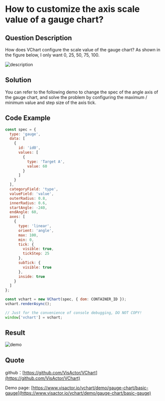 # How to customize the axis scale value of a gauge chart?

## Question Description

How does VChart configure the scale value of the gauge chart? As shown in the figure below, I only want 0, 25, 50, 75, 100.

![description](/vchart/faq/68-0.png)

## Solution

You can refer to the following demo to change the spec of the angle axis of the gauge chart, and solve the problem by configuring the maximum / minimum value and step size of the axis tick.

## Code Example

```javascript livedemo
const spec = {
  type: 'gauge',
  data: [
    {
      id: 'id0',
      values: [
        {
          type: 'Target A',
          value: 60
        }
      ]
    }
  ],
  categoryField: 'type',
  valueField: 'value',
  outerRadius: 0.8,
  innerRadius: 0.6,
  startAngle: -240,
  endAngle: 60,
  axes: [
    {
      type: 'linear',
      orient: 'angle',
      max: 100,
      min: 0,
      tick: {
        visible: true,
        tickStep: 25
      },
      subTick: {
        visible: true
      },
      inside: true
    }
  ]
};

const vchart = new VChart(spec, { dom: CONTAINER_ID });
vchart.renderAsync();

// Just for the convenience of console debugging, DO NOT COPY!
window['vchart'] = vchart;
```

## Result

![demo](/vchart/faq/68-1.png)

## Quote

github：[https://github.com/VisActor/VChart](https://github.com/VisActor/VChart)

Demo page: [https://www.visactor.io/vchart/demo/gauge-chart/basic-gauge](https://www.visactor.io/vchart/demo/gauge-chart/basic-gauge)
